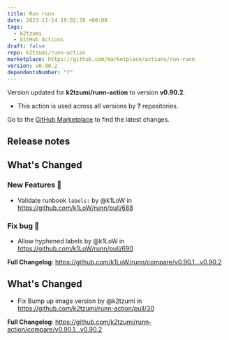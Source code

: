 ```yaml
---
title: Run runn
date: 2023-11-14 19:02:39 +00:00
tags:
  - k2tzumi
  - GitHub Actions
draft: false
repo: k2tzumi/runn-action
marketplace: https://github.com/marketplace/actions/run-runn
version: v0.90.2
dependentsNumber: "?"
---
```



Version updated for **k2tzumi/runn-action** to version **v0.90.2**.
- This action is used across all versions by **?** repositories.

Go to the [GitHub Marketplace](https://github.com/marketplace/actions/run-runn) to find the latest changes.

## Release notes


  <!-- Release notes generated using configuration in .github/release.yml at a703f58ddb00311b8142861dd181e067d4c19cd3 -->

## What's Changed
### New Features 🎉
* Validate runbook `labels:` by @k1LoW in https://github.com/k1LoW/runn/pull/688
### Fix bug 🐛
* Allow hyphened labels by @k1LoW in https://github.com/k1LoW/runn/pull/690


**Full Changelog**: https://github.com/k1LoW/runn/compare/v0.90.1...v0.90.2
  

## What's Changed
* Fix Bump up image version by @k2tzumi in https://github.com/k2tzumi/runn-action/pull/30


**Full Changelog**: https://github.com/k2tzumi/runn-action/compare/v0.90.1...v0.90.2
